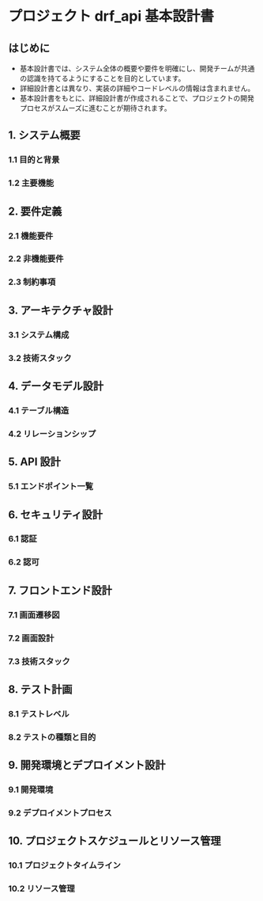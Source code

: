 # プロジェクト drf_api 基本設計書

## はじめに
- 基本設計書では、システム全体の概要や要件を明確にし、開発チームが共通の認識を持てるようにすることを目的としています。
- 詳細設計書とは異なり、実装の詳細やコードレベルの情報は含まれません。
- 基本設計書をもとに、詳細設計書が作成されることで、プロジェクトの開発プロセスがスムーズに進むことが期待されます。

## 1. システム概要

### 1.1 目的と背景

### 1.2 主要機能

## 2. 要件定義

### 2.1 機能要件

### 2.2 非機能要件

### 2.3 制約事項

## 3. アーキテクチャ設計

### 3.1 システム構成

### 3.2 技術スタック

## 4. データモデル設計

### 4.1 テーブル構造

### 4.2 リレーションシップ

## 5. API 設計

### 5.1 エンドポイント一覧

## 6. セキュリティ設計

### 6.1 認証

### 6.2 認可

## 7. フロントエンド設計

### 7.1 画面遷移図

### 7.2 画面設計

### 7.3 技術スタック

## 8. テスト計画

### 8.1 テストレベル

### 8.2 テストの種類と目的

## 9. 開発環境とデプロイメント設計

### 9.1 開発環境

### 9.2 デプロイメントプロセス

## 10. プロジェクトスケジュールとリソース管理

### 10.1 プロジェクトタイムライン

### 10.2 リソース管理

